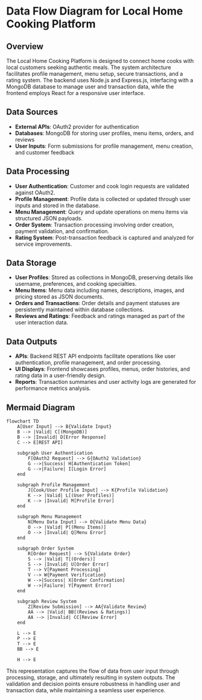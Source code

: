 # Data Flow Diagram for Local Home Cooking Platform

## Overview
The Local Home Cooking Platform is designed to connect home cooks with local customers seeking authentic meals. The system architecture facilitates profile management, menu setup, secure transactions, and a rating system. The backend uses Node.js and Express.js, interfacing with a MongoDB database to manage user and transaction data, while the frontend employs React for a responsive user interface.

## Data Sources
- **External APIs**: OAuth2 provider for authentication
- **Databases**: MongoDB for storing user profiles, menu items, orders, and reviews
- **User Inputs**: Form submissions for profile management, menu creation, and customer feedback

## Data Processing
- **User Authentication**: Customer and cook login requests are validated against OAuth2.
- **Profile Management**: Profile data is collected or updated through user inputs and stored in the database.
- **Menu Management**: Query and update operations on menu items via structured JSON payloads.
- **Order System**: Transaction processing involving order creation, payment validation, and confirmation.
- **Rating System**: Post-transaction feedback is captured and analyzed for service improvements.

## Data Storage
- **User Profiles**: Stored as collections in MongoDB, preserving details like username, preferences, and cooking specialties.
- **Menu Items**: Menu data including names, descriptions, images, and pricing stored as JSON documents.
- **Orders and Transactions**: Order details and payment statuses are persistently maintained within database collections.
- **Reviews and Ratings**: Feedback and ratings managed as part of the user interaction data.

## Data Outputs
- **APIs**: Backend REST API endpoints facilitate operations like user authentication, profile management, and order processing.
- **UI Displays**: Frontend showcases profiles, menus, order histories, and rating data in a user-friendly design.
- **Reports**: Transaction summaries and user activity logs are generated for performance metrics analysis.

## Mermaid Diagram

```mermaid
flowchart TD
    A[User Input] --> B{Validate Input}
    B --> |Valid| C[(MongoDB)]
    B --> |Invalid| D[Error Response]
    C --> E[REST API]

    subgraph User Authentication
        F[OAuth2 Request] --> G{OAuth2 Validation}
        G -->|Success| H[Authentication Token]
        G -->|Failure| I[Login Error]
    end

    subgraph Profile Management
        J[Cook/User Profile Input] --> K{Profile Validation}
        K --> |Valid| L[(User Profiles)]
        K --> |Invalid| M[Profile Error]
    end

    subgraph Menu Management
        N[Menu Data Input] --> O{Validate Menu Data}
        O --> |Valid| P[(Menu Items)]
        O --> |Invalid| Q[Menu Error]
    end

    subgraph Order System
        R[Order Request] --> S{Validate Order}
        S --> |Valid| T[(Orders)]
        S --> |Invalid| U[Order Error]
        T --> V[Payment Processing]
        V --> W{Payment Verification}
        W -->|Success| X[Order Confirmation]
        W -->|Failure| Y[Payment Error]
    end

    subgraph Review System
        Z[Review Submission] --> AA{Validate Review}
        AA --> |Valid| BB[(Reviews & Ratings)]
        AA --> |Invalid| CC[Review Error]
    end

    L --> E
    P --> E
    T --> E
    BB --> E

    H --> E
```

This representation captures the flow of data from user input through processing, storage, and ultimately resulting in system outputs. The validation and decision points ensure robustness in handling user and transaction data, while maintaining a seamless user experience.